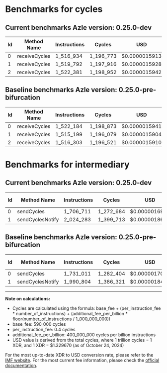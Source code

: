 # Benchmarks for cycles

## Current benchmarks Azle version: 0.25.0-dev

| Id  | Method Name   | Instructions | Cycles    | USD           | USD/Million Calls | Change                            |
| --- | ------------- | ------------ | --------- | ------------- | ----------------- | --------------------------------- |
| 0   | receiveCycles | 1_516_934    | 1_196_773 | $0.0000015913 | $1.59             | <font color="green">-5_250</font> |
| 1   | receiveCycles | 1_519_792    | 1_197_916 | $0.0000015928 | $1.59             | <font color="red">+4_593</font>   |
| 2   | receiveCycles | 1_522_381    | 1_198_952 | $0.0000015942 | $1.59             | <font color="red">+6_078</font>   |

## Baseline benchmarks Azle version: 0.25.0-pre-bifurcation

| Id  | Method Name   | Instructions | Cycles    | USD           | USD/Million Calls |
| --- | ------------- | ------------ | --------- | ------------- | ----------------- |
| 0   | receiveCycles | 1_522_184    | 1_198_873 | $0.0000015941 | $1.59             |
| 1   | receiveCycles | 1_515_199    | 1_196_079 | $0.0000015904 | $1.59             |
| 2   | receiveCycles | 1_516_303    | 1_196_521 | $0.0000015910 | $1.59             |

# Benchmarks for intermediary

## Current benchmarks Azle version: 0.25.0-dev

| Id  | Method Name      | Instructions | Cycles    | USD           | USD/Million Calls | Change                             |
| --- | ---------------- | ------------ | --------- | ------------- | ----------------- | ---------------------------------- |
| 0   | sendCycles       | 1_706_711    | 1_272_684 | $0.0000016922 | $1.69             | <font color="green">-24_300</font> |
| 1   | sendCyclesNotify | 2_024_283    | 1_399_713 | $0.0000018612 | $1.86             | <font color="red">+33_479</font>   |

## Baseline benchmarks Azle version: 0.25.0-pre-bifurcation

| Id  | Method Name      | Instructions | Cycles    | USD           | USD/Million Calls |
| --- | ---------------- | ------------ | --------- | ------------- | ----------------- |
| 0   | sendCycles       | 1_731_011    | 1_282_404 | $0.0000017052 | $1.70             |
| 1   | sendCyclesNotify | 1_990_804    | 1_386_321 | $0.0000018433 | $1.84             |

---

**Note on calculations:**

-   Cycles are calculated using the formula: base_fee + (per_instruction_fee \* number_of_instructions) + (additional_fee_per_billion \* floor(number_of_instructions / 1_000_000_000))
-   base_fee: 590_000 cycles
-   per_instruction_fee: 0.4 cycles
-   additional_fee_per_billion: 400_000_000 cycles per billion instructions
-   USD value is derived from the total cycles, where 1 trillion cycles = 1 XDR, and 1 XDR = $1.329670 (as of October 24, 2024)

For the most up-to-date XDR to USD conversion rate, please refer to the [IMF website](https://www.imf.org/external/np/fin/data/rms_sdrv.aspx).
For the most current fee information, please check the [official documentation](https://internetcomputer.org/docs/current/developer-docs/gas-cost#execution).
